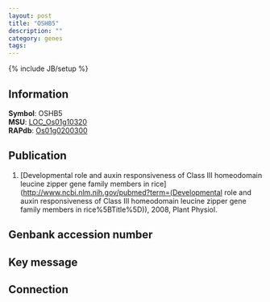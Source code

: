 ```yaml
---
layout: post
title: "OSHB5"
description: ""
category: genes
tags: 
---
```

{% include JB/setup %}

## Information
__Symbol__: OSHB5  
__MSU__: [LOC_Os01g10320](http://rice.plantbiology.msu.edu/cgi-bin/ORF_infopage.cgi?orf=LOC_Os01g10320)  
__RAPdb__: [Os01g0200300](http://rapdb.dna.affrc.go.jp/viewer/gbrowse_details/irgsp1?name=Os01g0200300)  

## Publication
1. [Developmental role and auxin responsiveness of Class III homeodomain leucine zipper gene family members in rice](http://www.ncbi.nlm.nih.gov/pubmed?term=(Developmental role and auxin responsiveness of Class III homeodomain leucine zipper gene family members in rice%5BTitle%5D)), 2008, Plant Physiol.

## Genbank accession number

## Key message

## Connection


